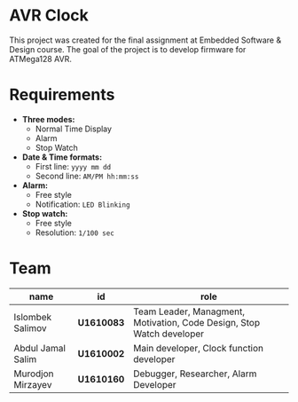 # AVR Clock

This project was created for the final assignment at Embedded Software & Design course. The goal of the project is to develop firmware for ATMega128 AVR.


# Requirements

  - **Three modes:**
    - Normal Time Display
    - Alarm
    - Stop Watch
  - **Date & Time formats:**
    - First line: `yyyy mm dd`
    - Second line: `AM/PM hh:mm:ss`  
  - **Alarm:**
    - Free style
    - Notification: `LED Blinking`
 - **Stop watch:**
    - Free style
    - Resolution: `1/100 sec`

# Team

| name | id | role |
| ---- | -- | ---- |
| Islombek Salimov | **U1610083** | Team Leader, Managment, Motivation, Code Design, Stop Watch developer
| Abdul Jamal Salim | **U1610002** | Main developer, Clock function developer
| Murodjon Mirzayev | **U1610160** | Debugger, Researcher, Alarm Developer
